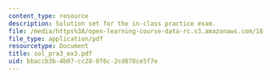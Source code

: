 ```yaml
---
content_type: resource
description: Solution set for the in-class practice exam.
file: /media/https%3A/open-learning-course-data-rc.s3.amazonaws.com/18-075-advanced-calculus-for-engineers-fall-2004/bbaccb3b4b07cc288f6c2cd878ce5f7e_sol_pra3_ex3.pdf
file_type: application/pdf
resourcetype: Document
title: sol_pra3_ex3.pdf
uid: bbaccb3b-4b07-cc28-8f6c-2cd878ce5f7e
---
```

